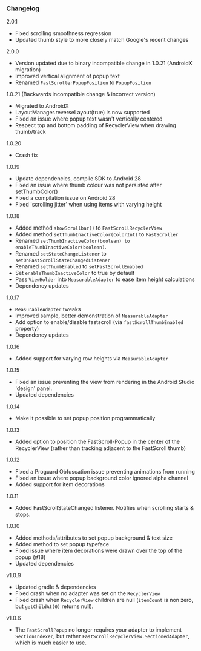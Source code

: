 ### Changelog

2.0.1

- Fixed scrolling smoothness regression
- Updated thumb style to more closely match Google's recent changes

2.0.0

- Version updated due to binary incompatible change in 1.0.21 (AndroidX migration)
- Improved vertical alignment of popup text
- Renamed `FastScrollerPopupPosition` to `PopupPosition`

1.0.21 (Backwards incompatible change & incorrect version)

- Migrated to AndroidX
- LayoutManager.reverseLayout(true) is now supported
- Fixed an issue where popup text wasn't vertically centered
- Respect top and bottom padding of RecyclerView when drawing thumb/track

1.0.20

- Crash fix

1.0.19

- Update dependencies, compile SDK to Android 28
- Fixed an issue where thumb colour was not persisted after setThumbColor()
- Fixed a compilation issue on Android 28
- Fixed 'scrolling jitter' when using items with varying height

1.0.18

- Added method `showScrollbar()` to `FastScrollRecyclerView`
- Added method `setThumbInactiveColor(ColorInt)` to `FastScroller`
- Renamed `setThumbInactiveColor(boolean) to enableThumbInactiveColor(boolean)`.
- Renamed `setStateChangeListener` to `setOnFastScrollStateChangedListener`
- Renamed `setThumbEnabled` to `setFastScrollEnabled`
- Set `enableThumbInactiveColor` to true by default
- Pass `ViewHolder` into `MeasurableAdapter` to ease item height calculations
- Dependency updates

1.0.17

- `MeasurableAdapter` tweaks
- Improved sample, better demonstration of `MeasurableAdapter`
- Add option to enable/disable fastscroll (via `fastScrollThumbEnabled` property)
- Dependency updates

1.0.16

- Added support for varying row heights via `MeasurableAdapter`

1.0.15

- Fixed an issue preventing the view from rendering in the Android Studio 'design' panel.
- Updated dependencies

1.0.14

- Make it possible to set popup position programmatically

1.0.13

- Added option to position the FastScroll-Popup in the center of the RecyclerView (rather than tracking adjacent to the FastScroll thumb)

1.0.12

- Fixed a Proguard Obfuscation issue preventing animations from running
- Fixed an issue where popup background color ignored alpha channel
- Added support for item decorations

1.0.11

- Added FastScrollStateChanged listener. Notifies when scrolling starts & stops.

1.0.10

- Added methods/attributes to set popup background & text size
- Added method to set popup typeface
- Fixed issue where item decorations were drawn over the top of the popup (#18)
- Updated dependencies

v1.0.9

- Updated gradle & dependencies
- Fixed crash when no adapter was set on the `RecyclerView`
- Fixed crash when `RecyclerView` children are null (`itemCount` is non zero, but `getChildAt(0)` returns null).

v1.0.6
- The `FastScrollPopup` no longer requires your adapter to implement `SectionIndexer`, but rather `FastScrollRecyclerView.SectionedAdapter`, which is much easier to use.